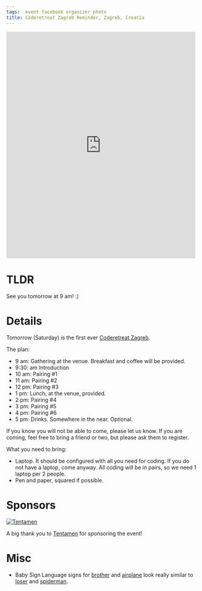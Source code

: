 ```yaml
---
tags:  event facebook organizer photo
title: Coderetreat Zagreb Reminder, Zagreb, Croatia
---
```

<iframe src="https://www.facebook.com/plugins/post.php?href=https%3A%2F%2Fwww.facebook.com%2Fmedia%2Fset%2F%3Fset%3Da.10156205808202290.1073741938.735252289%26type%3D3&width=500" width="500" height="597" style="border:none;overflow:hidden" scrolling="no" frameborder="0" allowTransparency="true"></iframe>

# TLDR

See you tomorrow at 9 am! :)

# Details

Tomorrow (Saturday) is the first ever [Coderetreat Zagreb](/2014/11/06/coderetreat-zagreb.html).

The plan:

- 9 am: Gathering at the venue. Breakfast and coffee will be provided.
- 9:30: am Introduction
- 10 am: Pairing #1
- 11 am: Pairing #2
- 12 pm: Pairing #3
- 1 pm: Lunch, at the venue, provided.
- 2 pm: Pairing #4
- 3 pm: Pairing #5
- 4 pm: Pairing #6
- 5 pm: Drinks. Somewhere in the near. Optional.

If you know you will not be able to come, please let us know. If you are coming, feel free to bring a friend or two, but please ask them to register.

What you need to bring:

- Laptop. It should be configured with all you need for coding. If you do not have a laptop, come anyway. All coding will be in pairs, so we need 1 laptop per 2 people.
- Pen and paper, squared if possible.

# Sponsors

[![Tentamen](/assets/tentamen-logo.png "Tentamen")](https://www.tentamen.hr/)

A big thank you to [Tentamen](https://www.tentamen.hr/) for sponsoring the event!

# Misc

- Baby Sign Language signs for [brother](http://www.babysignlanguage.com/dictionary/b/brother/) and [airplane](http://www.babysignlanguage.com/dictionary/a/airplane/) look really similar to [loser](https://en.wikipedia.org/wiki/Loser_(hand_gesture)) and [spiderman](https://commons.wikimedia.org/wiki/File:New_York_City_Mayor_Mike_Bloomberg_at_Midtown_Comics2.jpg).

